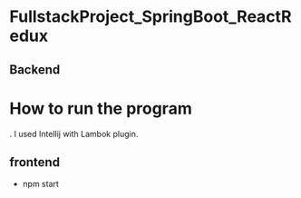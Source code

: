 # FullstackProject_SpringBoot_ReactRedux

## Backend

# How to run the program

. I used Intellij with Lambok plugin.

## frontend

- npm start
